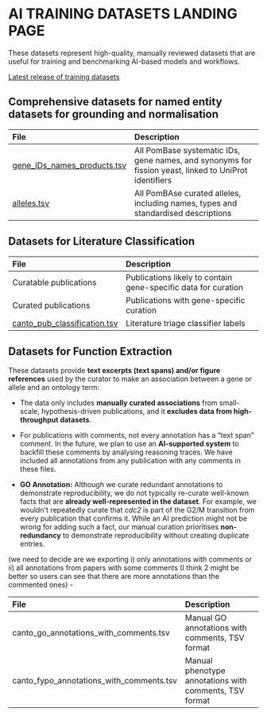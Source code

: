 # AI TRAINING DATASETS LANDING PAGE

These datasets represent high-quality, manually reviewed datasets that
are useful for training and benchmarking AI-based models and
workflows.

[Latest release of training datasets](https://www.pombase.org/latest_release/training_data_for_ML_and_AI)

## Comprehensive datasets for named entity datasets for grounding and normalisation

| File | Description |
| :---- | :---- |
| [gene_IDs_names_products.tsv](https://www.pombase.org/latest_release/gene_names_and_identifiers/gene_IDs_names_products.tsv)     | All PomBase systematic IDs, gene names, and synonyms for fission yeast,  linked to UniProt identifiers |
| [alleles.tsv](https://www.pombase.org/latest_release/training_data_for_ML_and_AI/alleles.tsv) | All PomBAse curated alleles, including names, types and standardised descriptions |

## Datasets for Literature Classification

| File | Description |
| :---- | :---- |
| Curatable publications  | Publications likely to contain gene-specific data for curation |
| Curated publications | Publications with gene-specific curation  |
| [canto_pub_classification.tsv](https://www.pombase.org/latest_release/training_data_for_ML_and_AI/canto_pub_classification.tsv) | Literature triage classifier labels |

## Datasets for Function Extraction

These datasets provide **text excerpts (text spans) and/or figure
references** used by the curator to make an association between a gene
or allele and an ontology term:

 * The data only includes **manually curated associations** from
   small-scale, hypothesis-driven publications, and it **excludes data
   from high-throughput datasets**.   

 * For publications with comments, not every annotation has a “text
   span” comment. In the future, we plan to use an **AI-supported
   system** to backfill these comments by analysing reasoning
   traces. We have included all annotations from any publication with
   any comments in these files.
  
  
 * **GO Annotation:**  Although we curate redundant annotations to
   demonstrate reproducibility, we do not typically re-curate
   well-known facts that are **already well-represented in the
   dataset**. For example, we wouldn't repeatedly curate that *cdc2*
   is part of the G2/M transition from every publication that confirms
   it. While an AI prediction might not be wrong for adding such a
   fact, our manual curation prioritises **non-redundancy** to
   demonstrate reproducibility without creating duplicate entries.



(we need to decide are we exporting i) only annotations with comments or ii) all annotations from papers with some comments (I think 2 might be better so users can see that there are more annotations than the commented ones) \- 

| File | Description |
| :---- | :---- |
| canto\_go\_annotations\_with\_comments.tsv | Manual GO annotations with comments, TSV format |
| canto\_fypo\_annotations\_with\_comments.tsv | Manual phenotype annotations with comments, TSV format |
